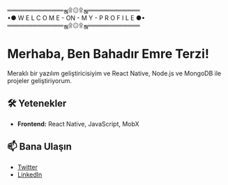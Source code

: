 ═════════════ஜ۩۞۩ஜ════════════                     
•● W E L C O M E - ON - M Y - P R O F I L E ●•                
═════════════ஜ۩۞۩ஜ════════════

# Merhaba, Ben Bahadır Emre Terzi!

Meraklı bir yazılım geliştiricisiyim ve React Native, Node.js ve MongoDB ile projeler geliştiriyorum. 


## 🛠️ Yetenekler

- **Frontend:** React Native, JavaScript, MobX

## 📫 Bana Ulaşın


- [Twitter](https://x.com/xauqse)
- [LinkedIn](https://www.linkedin.com/in/bahad%C4%B1r-terzi-a93357295/)


<!--
**xauqse/xauqse** is a ✨ _special_ ✨ repository because its `README.md` (this file) appears on your GitHub profile.

Here are some ideas to get you started:

- 🔭 I’m currently working on ...
- 🌱 I’m currently learning ...
- 👯 I’m looking to collaborate on ...
- 🤔 I’m looking for help with ...
- 💬 Ask me about ...
- 📫 How to reach me: ...
- 😄 Pronouns: ...
- ⚡ Fun fact: ...
-->
